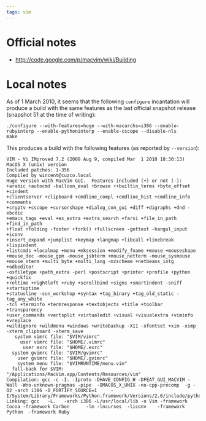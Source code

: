 ```yaml
---
tags: vim
---
```


# Official notes

-   <http://code.google.com/p/macvim/wiki/Building>

# Local notes

As of 1 March 2010, it seems that the following `configure` incantation will produce a build with the same features as the last official snapshot release (snapshot 51 at the time of writing):

    ./configure --with-features=huge --with-macarchs=i386 --enable-rubyinterp --enable-pythoninterp --enable-cscope --disable-nls
    make

This produces a build with the following features (as reported by `--version`):

    VIM - Vi IMproved 7.2 (2008 Aug 9, compiled Mar  1 2010 18:30:13)
    MacOS X (unix) version
    Included patches: 1-356
    Compiled by wincent@cuzco.local
    Huge version with MacVim GUI.  Features included (+) or not (-):
    +arabic +autocmd -balloon_eval +browse ++builtin_terms +byte_offset +cindent 
    +clientserver +clipboard +cmdline_compl +cmdline_hist +cmdline_info +comments 
    +cryptv +cscope +cursorshape +dialog_con_gui +diff +digraphs +dnd -ebcdic 
    +emacs_tags +eval +ex_extra +extra_search +farsi +file_in_path +find_in_path 
    +float +folding -footer +fork() +fullscreen -gettext -hangul_input +iconv 
    +insert_expand +jumplist +keymap +langmap +libcall +linebreak +lispindent 
    +listcmds +localmap +menu +mksession +modify_fname +mouse +mouseshape 
    +mouse_dec -mouse_gpm -mouse_jsbterm +mouse_netterm -mouse_sysmouse 
    +mouse_xterm +multi_byte +multi_lang -mzscheme +netbeans_intg +odbeditor 
    -osfiletype +path_extra -perl +postscript +printer +profile +python +quickfix 
    +reltime +rightleft +ruby +scrollbind +signs +smartindent -sniff +startuptime 
    +statusline -sun_workshop +syntax +tag_binary +tag_old_static -tag_any_white 
    -tcl +terminfo +termresponse +textobjects +title +toolbar +transparency 
    +user_commands +vertsplit +virtualedit +visual +visualextra +viminfo +vreplace 
    +wildignore +wildmenu +windows +writebackup -X11 -xfontset +xim -xsmp 
    -xterm_clipboard -xterm_save 
       system vimrc file: "$VIM/vimrc"
         user vimrc file: "$HOME/.vimrc"
          user exrc file: "$HOME/.exrc"
      system gvimrc file: "$VIM/gvimrc"
        user gvimrc file: "$HOME/.gvimrc"
        system menu file: "$VIMRUNTIME/menu.vim"
      fall-back for $VIM: "/Applications/MacVim.app/Contents/Resources/vim"
    Compilation: gcc -c -I. -Iproto -DHAVE_CONFIG_H -DFEAT_GUI_MACVIM -Wall -Wno-unknown-pragmas -pipe  -DMACOS_X_UNIX -no-cpp-precomp  -g -O2 -arch i386 -D_FORTIFY_SOURCE=1     -I/System/Library/Frameworks/Python.framework/Versions/2.6/include/python2.6   
    Linking: gcc   -L.   -arch i386 -L/usr/local/lib -o Vim -framework Cocoa -framework Carbon      -lm -lncurses  -liconv    -framework Python  -framework Ruby
